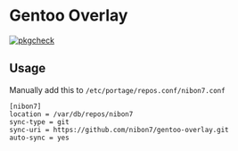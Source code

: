 # Gentoo Overlay

[![pkgcheck](https://github.com/nibon7/gentoo-overlay/actions/workflows/ci.yml/badge.svg)](https://github.com/nibon7/gentoo-overlay/actions/workflows/ci.yml)

## Usage

Manually add this to `/etc/portage/repos.conf/nibon7.conf`

```
[nibon7]
location = /var/db/repos/nibon7
sync-type = git
sync-uri = https://github.com/nibon7/gentoo-overlay.git
auto-sync = yes
```

